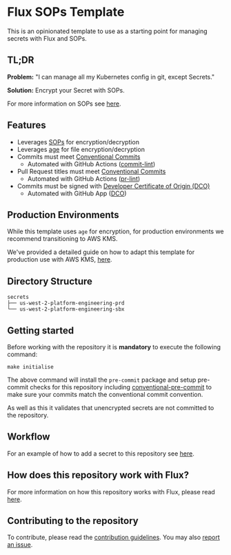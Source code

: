 # Flux SOPs Template

This is an opinionated template to use as a starting point for managing secrets with Flux and SOPs.

## TL;DR

**Problem:** "I can manage all my Kubernetes config in git, except Secrets."

**Solution:** Encrypt your Secret with SOPs.

For more information on SOPs see [here](https://github.com/getsops/sops).

## Features

- Leverages [SOPs](https://github.com/getsops/sops) for encryption/decryption
- Leverages [age](https://github.com/FiloSottile/age) for file encryption/decryption
- Commits must meet [Conventional Commits](https://www.conventionalcommits.org/en/v1.0.0/)
    - Automated with GitHub Actions ([commit-lint](https://github.com/conventional-changelog/commitlint/#what-is-commitlint))
- Pull Request titles must meet [Conventional Commits](https://www.conventionalcommits.org/en/v1.0.0/)
    - Automated with GitHub Actions ([pr-lint](https://github.com/amannn/action-semantic-pull-request))
- Commits must be signed with [Developer Certificate of Origin (DCO)](https://developercertificate.org/)
    - Automated with GitHub App ([DCO](https://github.com/apps/dco))

## Production Environments
While this template uses `age` for encryption, for production environments we recommend transitioning to AWS KMS.

We've provided a detailed guide on how to adapt this template for production use with AWS KMS, [here](docs/production-usage.md).

## Directory Structure

```
secrets
├── us-west-2-platform-engineering-prd
└── us-west-2-platform-engineering-sbx
```

## Getting started

Before working with the repository it is **mandatory** to execute the following command:

```
make initialise
```

The above command will install the `pre-commit` package and setup pre-commit checks for this repository including [conventional-pre-commit](https://github.com/compilerla/conventional-pre-commit) to make sure your commits match the conventional commit convention.

As well as this it validates that unencrypted secrets are not committed to the repository.

## Workflow

For an example of how to add a secret to this repository see [here](docs/usage.md).

## How does this repository work with Flux?

For more information on how this repository works with Flux, please read [here](docs/flux-integration.md).

## Contributing to the repository

To contribute, please read the [contribution guidelines](CONTRIBUTING.md). You may also [report an issue](https://github.com/swade1987/flux2-sops-template/issues/new/choose).
